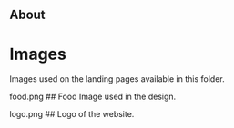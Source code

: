 ## About
# Images
Images used on the landing pages available in this folder.

food.png  ## Food Image used in the design.

logo.png  ## Logo of the website.
